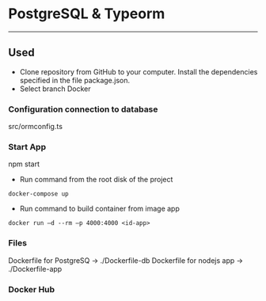 # PostgreSQL & Typeorm
***
## Used
* Clone repository from GitHub to your computer. Install the dependencies specified in the file package.json.
* Select branch Docker
### Configuration connection to database
src/ormconfig.ts
### Start App
npm start

* Run command from the root disk of the project
```$xslt
docker-compose up
```
* Run command to build container from image app
```$xslt
docker run –d --rm –p 4000:4000 <id-app>
```
### Files
Dockerfile for PostgreSQ -> ./Dockerfile-db
Dockerfile for nodejs app -> ./Dockerfile-app

### Docker Hub


